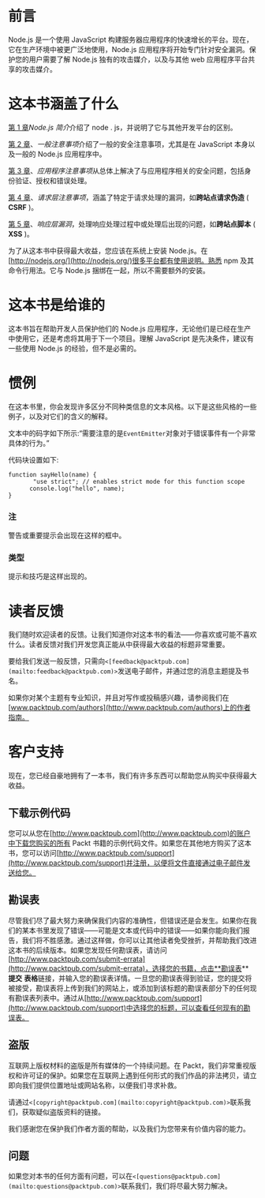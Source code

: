 # 前言

Node.js 是一个使用 JavaScript 构建服务器应用程序的快速增长的平台。现在，它在生产环境中被更广泛地使用，Node.js 应用程序将开始专门针对安全漏洞。保护您的用户需要了解 Node.js 独有的攻击媒介，以及与其他 web 应用程序平台共享的攻击媒介。

# 这本书涵盖了什么

[第 1 章](1.html "Chapter 1. Introduction to Node.js")*Node.js 简介*介绍了 node . js，并说明了它与其他开发平台的区别。

[第 2 章](2.html "Chapter 2. General Considerations")、*一般注意事项*介绍了一般的安全注意事项，尤其是在 JavaScript 本身以及一般的 Node.js 应用程序中。

[第 3 章](3.html "Chapter 3. Application Considerations")、*应用程序注意事项*从总体上解决了与应用程序相关的安全问题，包括身份验证、授权和错误处理。

[第 4 章](4.html "Chapter 4. Request Layer Considerations")、*请求层注意事项*，涵盖了特定于请求处理的漏洞，如**跨站点请求伪造** ( **CSRF** )。

[第 5 章](5.html "Chapter 5. Response Layer Vulnerabilities")、*响应层漏洞*，处理响应处理过程中或处理后出现的问题，如**跨站点脚本** ( **XSS** )。

为了从这本书中获得最大收益，您应该在系统上安装 Node.js。在[http://nodejs.org/](http://nodejs.org/)很多平台都有使用说明。熟悉 npm 及其命令行用法。它与 Node.js 捆绑在一起，所以不需要额外的安装。

# 这本书是给谁的

这本书旨在帮助开发人员保护他们的 Node.js 应用程序，无论他们是已经在生产中使用它，还是考虑将其用于下一个项目。理解 JavaScript 是先决条件，建议有一些使用 Node.js 的经验，但不是必需的。

# 惯例

在这本书里，你会发现许多区分不同种类信息的文本风格。以下是这些风格的一些例子，以及对它们的含义的解释。

文本中的码字如下所示:“需要注意的是`EventEmitter`对象对于错误事件有一个非常具体的行为。”

代码块设置如下:

```
function sayHello(name) {
       "use strict"; // enables strict mode for this function scope
      console.log("hello", name);
}
```

### 注

警告或重要提示会出现在这样的框中。

### 类型

提示和技巧是这样出现的。

# 读者反馈

我们随时欢迎读者的反馈。让我们知道你对这本书的看法——你喜欢或可能不喜欢什么。读者反馈对我们开发您真正能从中获得最大收益的标题非常重要。

要给我们发送一般反馈，只需向`<[feedback@packtpub.com](mailto:feedback@packtpub.com)>`发送电子邮件，并通过您的消息主题提及书名。

如果你对某个主题有专业知识，并且对写作或投稿感兴趣，请参阅我们在[www.packtpub.com/authors](http://www.packtpub.com/authors)上的作者指南。

# 客户支持

现在，您已经自豪地拥有了一本书，我们有许多东西可以帮助您从购买中获得最大收益。

## 下载示例代码

您可以从您在[http://www.packtpub.com](http://www.packtpub.com)的账户中下载您购买的所有 Packt 书籍的示例代码文件。如果您在其他地方购买了这本书，您可以访问[http://www.packtpub.com/support](http://www.packtpub.com/support)并注册，以便将文件直接通过电子邮件发送给您。

## 勘误表

尽管我们尽了最大努力来确保我们内容的准确性，但错误还是会发生。如果你在我们的某本书里发现了错误——可能是文本或代码中的错误——如果你能向我们报告，我们将不胜感激。通过这样做，你可以让其他读者免受挫折，并帮助我们改进这本书的后续版本。如果您发现任何勘误表，请访问[http://www.packtpub.com/submit-errata](http://www.packtpub.com/submit-errata)，选择您的书籍，点击**勘误表** **提交** **表格**链接，并输入您的勘误表详情。一旦您的勘误表得到验证，您的提交将被接受，勘误表将上传到我们的网站上，或添加到该标题的勘误表部分下的任何现有勘误表列表中。通过从[http://www.packtpub.com/support](http://www.packtpub.com/support)中选择您的标题，可以查看任何现有的勘误表。

## 盗版

互联网上版权材料的盗版是所有媒体的一个持续问题。在 Packt，我们非常重视版权和许可证的保护。如果您在互联网上遇到任何形式的我们作品的非法拷贝，请立即向我们提供位置地址或网站名称，以便我们寻求补救。

请通过`<[copyright@packtpub.com](mailto:copyright@packtpub.com)>`联系我们，获取疑似盗版资料的链接。

我们感谢您在保护我们作者方面的帮助，以及我们为您带来有价值内容的能力。

## 问题

如果您对本书的任何方面有问题，可以在`<[questions@packtpub.com](mailto:questions@packtpub.com)>`联系我们，我们将尽最大努力解决。